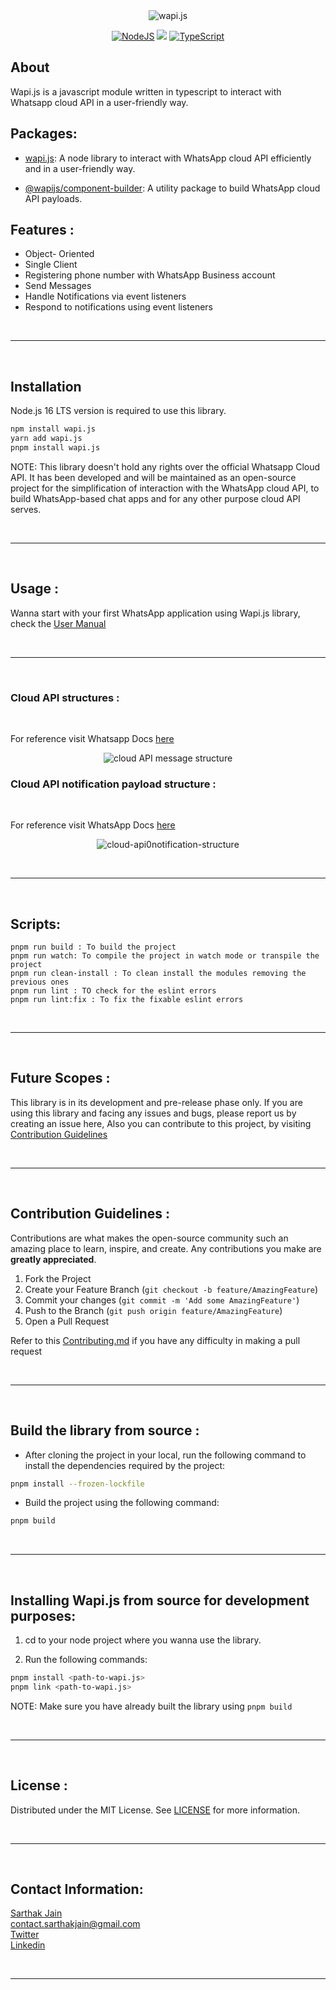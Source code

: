 <div align="center "><img src="https://media.discordapp.net/attachments/1046394448088674371/1149627540474953749/transparent_dark_mode.png?width=666&height=440" alt="wapi.js">  </div>

<!-- PROJECT SHIELDS -->
<div align="center">

<a href="">![NodeJS](https://img.shields.io/badge/node.js-6DA55F?style=for-the-badge&logo=node.js&logoColor=white)</a>
<a href="">[<img src="https://img.shields.io/badge/NPM-%23000000.svg?style=for-the-badge&logo=npm&logoColor=white">](https://www.npmjs.com/package/@whatsappjs/Wapi.js)</a>
<a href="">![TypeScript](https://img.shields.io/badge/typescript-%23007ACC.svg?style=for-the-badge&logo=typescript&logoColor=white)</a>

</div>

## About

Wapi.js is a javascript module written in typescript to interact with Whatsapp cloud API in a user-friendly way.

## Packages:

-   [wapi.js]('/packages/wapi.js'): A node library to interact with WhatsApp cloud API efficiently and in a user-friendly way.

-   [@wapijs/component-builder]('/packages/component-generator): A utility package to build WhatsApp cloud API payloads.

## Features :

-   Object- Oriented
-   Single Client
-   Registering phone number with WhatsApp Business account
-   Send Messages
-   Handle Notifications via event listeners
-   Respond to notifications using event listeners

<br/><hr/><br/>

## Installation

Node.js 16 LTS version is required to use this library.

```sh
npm install wapi.js
yarn add wapi.js
pnpm install wapi.js
```

NOTE: This library doesn't hold any rights over the official Whatsapp Cloud API. It has been developed and will be maintained as an open-source project for the simplification of interaction with the WhatsApp cloud API, to build WhatsApp-based chat apps and for any other purpose cloud API serves.

<br/><hr/><br/>

## Usage :

Wanna start with your first WhatsApp application using Wapi.js library, check the [User Manual](./USER_MANUAL.md)

<br/><hr/><br/>

### Cloud API structures :

<br>

For reference visit Whatsapp Docs [here](https://developers.facebook.com/docs/whatsapp/cloud-api/reference/messages)

<div align="center"> <img src="https://media.discordapp.net/attachments/1034852580091777034/1042099563063947304/image.png?width=720&height=473" alt="cloud API message structure"> </div>

### Cloud API notification payload structure :

<br>

For reference visit WhatsApp Docs [here](https://developers.facebook.com/docs/whatsapp/cloud-api/webhooks/components)

<div align="center "> <img src="https://media.discordapp.net/attachments/1034852580091777034/1046371179163828264/notification_payload.png?width=720&height=434" alt="cloud-api0notification-structure"> </div>

<br/><hr/><br/>

## Scripts:

```
pnpm run build : To build the project
pnpm run watch: To compile the project in watch mode or transpile the project
pnpm run clean-install : To clean install the modules removing the previous ones
pnpm run lint : TO check for the eslint errors
pnpm run lint:fix : To fix the fixable eslint errors
```

<br/><hr/><br/>

## Future Scopes :

This library is in its development and pre-release phase only. If you are using this library and facing any issues and bugs, please report us by creating an issue here, Also you can contribute to this project, by visiting [Contribution Guidelines](#contribution-guidelines)

<!-- ### Future tasks : -->

<br/><hr/><br/>

## Contribution Guidelines :

Contributions are what makes the open-source community such an amazing place to learn, inspire, and create. Any contributions you make are **greatly appreciated**.

1. Fork the Project
2. Create your Feature Branch (`git checkout -b feature/AmazingFeature`)
3. Commit your changes (`git commit -m 'Add some AmazingFeature'`)
4. Push to the Branch (`git push origin feature/AmazingFeature`)
5. Open a Pull Request

Refer to this [Contributing.md](./CONTRIBUTING.md) if you have any difficulty in making a pull request

<br/><hr/><br/>

## Build the library from source :

-   After cloning the project in your local, run the following command to install the dependencies required by the project:

```sh
pnpm install --frozen-lockfile
```

-   Build the project using the following command:

```sh
pnpm build
```

<br/><hr/><br/>

## Installing Wapi.js from source for development purposes:

1. cd to your node project where you wanna use the library.

2. Run the following commands:

```sh
pnpm install <path-to-wapi.js>
pnpm link <path-to-wapi.js>
```

NOTE: Make sure you have already built the library using `pnpm build`

<br/><hr/><br/>

## License :

Distributed under the MIT License. See [LICENSE](./LICENSE) for more information.

<br/><hr/><br/>

## Contact Information:

[Sarthak Jain](https://sarthakjdev.com) <br/>
contact.sarthakjain@gmail.com <br/>
[Twitter](https://twitter.com/sarthakjdev) <br/>
[Linkedin](https://www.linkedin.com/in/sarthakjdev)

<br/><hr/><br/>
